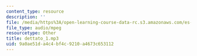 ```yaml
---
content_type: resource
description: ''
file: /media/https%3A/open-learning-course-data-rc.s3.amazonaws.com/es-s41-speak-italian-with-your-mouth-full-spring-2012/9a0ae51da4c4bf4c9210a4673c653112_dettato_1.mp3
file_type: audio/mpeg
resourcetype: Other
title: dettato_1.mp3
uid: 9a0ae51d-a4c4-bf4c-9210-a4673c653112
---
```

